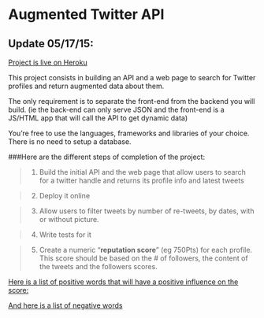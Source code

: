 Augmented Twitter API
======================

Update 05/17/15:
---------------
[Project is live on Heroku](http://sheltered-caverns-3531.herokuapp.com/) 

This project consists in building an API and a web page to search for Twitter profiles and return augmented data about them.

The only requirement is to separate the front-end from the backend you will build. (ie the back-end can only serve JSON and the front-end is a JS/HTML app that will call the API to get dynamic data)

You’re free to use the languages, frameworks and libraries of your choice. There is no need to setup a database.

###Here are the different steps of completion of the project:

>  1)   Build the initial API and the web page that allow users to search for a twitter handle and returns its profile info and latest tweets

>  2)   Deploy it online

>  3)   Allow users to filter tweets by number of re-tweets, by dates, with or without picture.

>  4)   Write tests for it

>  5)   Create a numeric “**reputation score**” (eg 750Pts) for each profile. This score should be based on the # of followers, the content of the tweets and the followers scores.


[Here is a list of positive words that will have a positive influence on the  score:](https://github.com/jeffreybreen/twitter-sentiment-analysis-tutorial-201107/blob/master/data/opinion-lexicon-English/positive-words.txt)

[And here is a list of negative words](https://github.com/jeffreybreen/twitter-sentiment-analysis-tutorial-201107/blob/master/data/opinion-lexicon-English/negative-words.txt)
